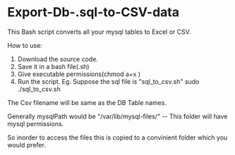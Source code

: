 # Export-Db-.sql-to-CSV-data
This Bash script converts all your mysql tables to Excel or CSV.

How to use:

1. Download the source code.
2. Save it in a bash file(.sh)
3. Give executable permissions(chmod a+x <filename>)
4. Run the script.
   Eg. Suppose the sql file is "sql_to_csv.sh"
   sudo ./sql_to_csv.sh <mysqlUsername> <mysqlPassword> <dbName> <mysqlPath> <destinationFolderPath>
   
The Csv filename will be same as the DB Table names.

Generally mysqlPath would be "/var/lib/mysql-files/" -- This folder will have mysql permissions.

So inorder to access the files this is copied to a convinient folder which you would prefer. 
